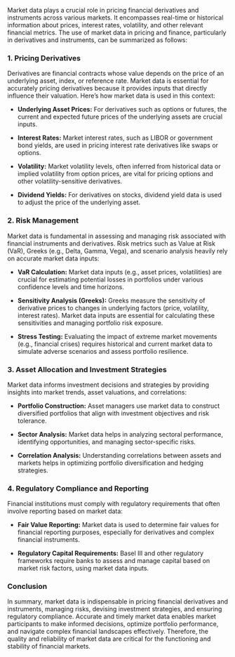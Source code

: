 Market data plays a crucial role in pricing financial derivatives and instruments across various markets. It encompasses real-time or historical information about prices, interest rates, volatility, and other relevant financial metrics. The use of market data in pricing and finance, particularly in derivatives and instruments, can be summarized as follows:

### 1. Pricing Derivatives

Derivatives are financial contracts whose value depends on the price of an underlying asset, index, or reference rate. Market data is essential for accurately pricing derivatives because it provides inputs that directly influence their valuation. Here’s how market data is used in this context:

- **Underlying Asset Prices:** For derivatives such as options or futures, the current and expected future prices of the underlying assets are crucial inputs.
  
- **Interest Rates:** Market interest rates, such as LIBOR or government bond yields, are used in pricing interest rate derivatives like swaps or options.
  
- **Volatility:** Market volatility levels, often inferred from historical data or implied volatility from option prices, are vital for pricing options and other volatility-sensitive derivatives.
  
- **Dividend Yields:** For derivatives on stocks, dividend yield data is used to adjust the price of the underlying asset.

### 2. Risk Management

Market data is fundamental in assessing and managing risk associated with financial instruments and derivatives. Risk metrics such as Value at Risk (VaR), Greeks (e.g., Delta, Gamma, Vega), and scenario analysis heavily rely on accurate market data inputs:

- **VaR Calculation:** Market data inputs (e.g., asset prices, volatilities) are crucial for estimating potential losses in portfolios under various confidence levels and time horizons.
  
- **Sensitivity Analysis (Greeks):** Greeks measure the sensitivity of derivative prices to changes in underlying factors (price, volatility, interest rates). Market data inputs are essential for calculating these sensitivities and managing portfolio risk exposure.
  
- **Stress Testing:** Evaluating the impact of extreme market movements (e.g., financial crises) requires historical and current market data to simulate adverse scenarios and assess portfolio resilience.

### 3. Asset Allocation and Investment Strategies

Market data informs investment decisions and strategies by providing insights into market trends, asset valuations, and correlations:

- **Portfolio Construction:** Asset managers use market data to construct diversified portfolios that align with investment objectives and risk tolerance.
  
- **Sector Analysis:** Market data helps in analyzing sectoral performance, identifying opportunities, and managing sector-specific risks.
  
- **Correlation Analysis:** Understanding correlations between assets and markets helps in optimizing portfolio diversification and hedging strategies.

### 4. Regulatory Compliance and Reporting

Financial institutions must comply with regulatory requirements that often involve reporting based on market data:

- **Fair Value Reporting:** Market data is used to determine fair values for financial reporting purposes, especially for derivatives and complex financial instruments.
  
- **Regulatory Capital Requirements:** Basel III and other regulatory frameworks require banks to assess and manage capital based on market risk factors, using market data inputs.

### Conclusion

In summary, market data is indispensable in pricing financial derivatives and instruments, managing risks, devising investment strategies, and ensuring regulatory compliance. Accurate and timely market data enables market participants to make informed decisions, optimize portfolio performance, and navigate complex financial landscapes effectively. Therefore, the quality and reliability of market data are critical for the functioning and stability of financial markets.

